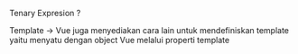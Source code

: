 Tenary Expresion ?

Template  -> Vue juga menyediakan cara lain untuk mendefiniskan template yaitu menyatu dengan object Vue melalui properti template